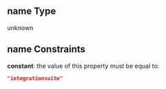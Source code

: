## name Type

unknown

## name Constraints

**constant**: the value of this property must be equal to:

```json
"integrationsuite"
```
